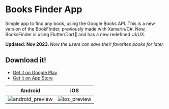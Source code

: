 # Books Finder App

Simple app to find any book, using the Google Books API.
This is a new version of the BookFinder, previously made with Xamarin/C#. Now, BooksFinder is using Flutter/Dart💙 and has a new redefined UI/UX.

<b>Updated: Nov 2023. </b><i>Now the users can save their favorites books for later.</i>

## Download it!
- [Get it on Google Play](https://play.google.com/store/apps/details?id=com.nadislat.books_finder_app)
- [Get it on App Store](https://apps.apple.com/app/booksfinderapp/id6446782060)

| Android |  iOS  |
|:-----:|:--------:|
|![android_preview](https://github.com/NaDisla/books_finder_app/assets/51084681/5e106096-2363-4d62-b6b5-1bdec905a79a)|![ios_preview](https://github.com/NaDisla/books_finder_app/assets/51084681/9ba4428e-f7b4-47e4-bec2-2d4086ab6f0f)|
